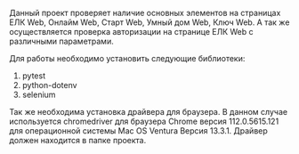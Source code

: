 Данный проект проверяет наличие основных элементов на страницах ЕЛК Web, Онлайм Web, Старт Web, Умный дом Web, Ключ Web.
А так же осуществляется проверка авторизации на странице ЕЛК Web с различными параметрами.

Для работы необходимо установить следующие библиотеки:
1) pytest
2) python-dotenv
3) selenium

Так же необходима установка драйвера для браузера. В данном случае используется chromedriver для браузера Chrome версия
112.0.5615.121 для операционной системы Mac OS Ventura Версия 13.3.1. Драйвер должен находится в папке проекта.